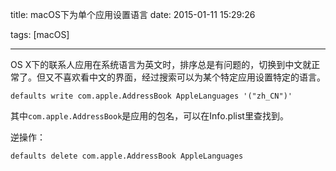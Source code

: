 title: macOS下为单个应用设置语言
date: 2015-01-11 15:29:26

tags: [macOS]

---
OS X下的联系人应用在系统语言为英文时，排序总是有问题的，切换到中文就正常了。但又不喜欢看中文的界面，经过搜索可以为某个特定应用设置特定的语言。

    defaults write com.apple.AddressBook AppleLanguages '("zh_CN")'

其中`com.apple.AddressBook`是应用的包名，可以在Info.plist里查找到。

逆操作：

    defaults delete com.apple.AddressBook AppleLanguages